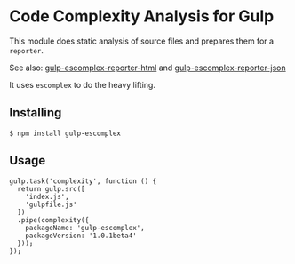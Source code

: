 # Code Complexity Analysis for Gulp

This module does static analysis of source files and prepares them for a `reporter`.

See also: [gulp-escomplex-reporter-html](https://github.com/JerrySievert/gulp-escomplex-reporter-html) and [gulp-escomplex-reporter-json](https://github.com/JerrySievert/gulp-escomplex-reporter-json)

It uses `escomplex` to do the heavy lifting.

## Installing

```
$ npm install gulp-escomplex
```

## Usage

```
gulp.task('complexity', function () {
  return gulp.src([
    'index.js',
    'gulpfile.js'
  ])
  .pipe(complexity({
    packageName: 'gulp-escomplex',
    packageVersion: '1.0.1beta4'
  }));
});
```
